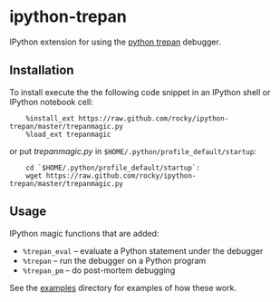 ipython-trepan
===================

IPython extension for using the [python trepan](https://pypi.python.org/pypi?:action=display&name=trepan) debugger.

## Installation

To install execute the the following code snippet in an IPython shell or IPython notebook cell:

```
    %install_ext https://raw.github.com/rocky/ipython-trepan/master/trepanmagic.py
    %load_ext trepanmagic
```

or put *trepanmagic.py* in `$HOME/.python/profile_default/startup`:

```
    cd `$HOME/.python/profile_default/startup`:
    wget https://raw.github.com/rocky/ipython-trepan/master/trepanmagic.py
```

## Usage

IPython magic functions that are added:

 * `%trepan_eval` &ndash; evaluate a Python statement under the debugger
 * `%trepan` &ndash; run the debugger on a Python program
 * `%trepan_pm` &ndash; do post-mortem debugging

See the [examples](https://github.com/rocky/ipython-trepan/tree/master/examples) directory for examples of how these work.
